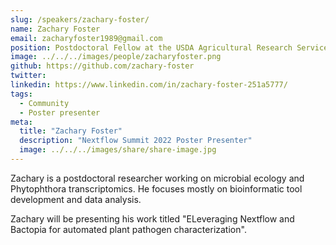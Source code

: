 ```yaml
---
slug: /speakers/zachary-foster/
name: Zachary Foster
email: zacharyfoster1989@gmail.com
position: Postdoctoral Fellow at the USDA Agricultural Research Service
image: ../../../images/people/zacharyfoster.png
github: https://github.com/zachary-foster	
twitter: 
linkedin: https://www.linkedin.com/in/zachary-foster-251a5777/
tags:
  - Community
  - Poster presenter
meta:
  title: "Zachary Foster"
  description: "Nextflow Summit 2022 Poster Presenter"
  image: ../../../images/share/share-image.jpg
---
```

Zachary is a postdoctoral researcher working on microbial ecology and Phytophthora transcriptomics. He focuses mostly on bioinformatic tool development and data analysis.

Zachary will be presenting his work titled "ELeveraging Nextflow and Bactopia for automated plant pathogen characterization".
